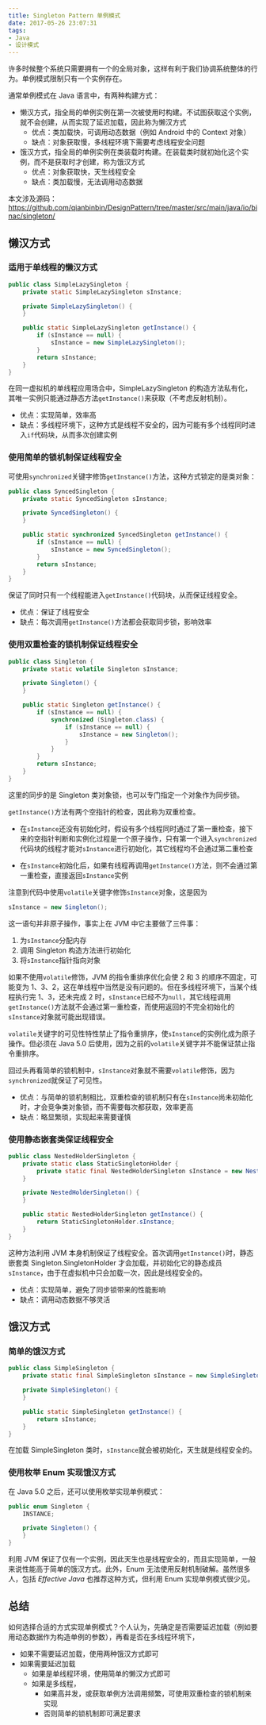 ```yaml
---
title: Singleton Pattern 单例模式
date: 2017-05-26 23:07:31
tags:
- Java
- 设计模式
---
```

许多时候整个系统只需要拥有一个的全局对象，这样有利于我们协调系统整体的行为。单例模式限制只有一个实例存在。

通常单例模式在 Java 语言中，有两种构建方式：

- 懒汉方式，指全局的单例实例在第一次被使用时构建。不试图获取这个实例，就不会创建，从而实现了延迟加载，因此称为懒汉方式
    - 优点：类加载快，可调用动态数据（例如 Android 中的 Context 对象）
    - 缺点：对象获取慢，多线程环境下需要考虑线程安全问题
- 饿汉方式，指全局的单例实例在类装载时构建。在装载类时就初始化这个实例，而不是获取时才创建，称为饿汉方式
    - 优点：对象获取快，天生线程安全
    - 缺点：类加载慢，无法调用动态数据

本文涉及源码：
<https://github.com/qianbinbin/DesignPattern/tree/master/src/main/java/io/binac/singleton/>

## 懒汉方式

### 适用于单线程的懒汉方式

```java
public class SimpleLazySingleton {
    private static SimpleLazySingleton sInstance;

    private SimpleLazySingleton() {
    }

    public static SimpleLazySingleton getInstance() {
        if (sInstance == null) {
            sInstance = new SimpleLazySingleton();
        }
        return sInstance;
    }
}
```

在同一虚拟机的单线程应用场合中，SimpleLazySingleton 的构造方法私有化，其唯一实例只能通过静态方法`getInstance()`来获取（不考虑反射机制）。

- 优点：实现简单，效率高
- 缺点：多线程环境下，这种方式是线程不安全的，因为可能有多个线程同时进入`if`代码块，从而多次创建实例

### 使用简单的锁机制保证线程安全

可使用`synchronized`关键字修饰`getInstance()`方法，这种方式锁定的是类对象：

```java
public class SyncedSingleton {
    private static SyncedSingleton sInstance;

    private SyncedSingleton() {
    }

    public static synchronized SyncedSingleton getInstance() {
        if (sInstance == null) {
            sInstance = new SyncedSingleton();
        }
        return sInstance;
    }
}
```

保证了同时只有一个线程能进入`getInstance()`代码块，从而保证线程安全。

- 优点：保证了线程安全
- 缺点：每次调用`getInstance()`方法都会获取同步锁，影响效率

### 使用双重检查的锁机制保证线程安全

```java
public class Singleton {
    private static volatile Singleton sInstance;

    private Singleton() {
    }

    public static Singleton getInstance() {
        if (sInstance == null) {
            synchronized (Singleton.class) {
                if (sInstance == null) {
                    sInstance = new Singleton();
                }
            }
        }
        return sInstance;
    }
}
```

这里的同步的是 Singleton 类对象锁，也可以专门指定一个对象作为同步锁。

`getInstance()`方法有两个空指针的检查，因此称为双重检查。

- 在`sInstance`还没有初始化时，假设有多个线程同时通过了第一重检查，接下来的空指针判断和实例化过程是一个原子操作，只有第一个进入`synchronized`代码块的线程才能对`sInstance`进行初始化，其它线程均不会通过第二重检查

- 在`sInstance`初始化后，如果有线程再调用`getInstance()`方法，则不会通过第一重检查，直接返回`sInstance`实例

注意到代码中使用`volatile`关键字修饰`sInstance`对象，这是因为

```java
sInstance = new Singleton();
```

这一语句并非原子操作，事实上在 JVM 中它主要做了三件事：

1. 为`sInstance`分配内存
2. 调用 Singleton 构造方法进行初始化
3. 将`sInstance`指针指向对象

如果不使用`volatile`修饰，JVM 的指令重排序优化会使 2 和 3 的顺序不固定，可能变为 1、3、2，这在单线程中当然是没有问题的。但在多线程环境下，当某个线程执行完 1、3，还未完成 2 时，`sInstance`已经不为`null`，其它线程调用`getInstance()`方法就不会通过第一重检查，而使用返回的不完全初始化的`sInstance`对象就可能出现错误。

`volatile`关键字的可见性特性禁止了指令重排序，使`sInstance`的实例化成为原子操作。但必须在 Java 5.0 后使用，因为之前的`volatile`关键字并不能保证禁止指令重排序。

回过头再看简单的锁机制中，`sInstance`对象就不需要`volatile`修饰，因为`synchronized`就保证了可见性。

- 优点：与简单的锁机制相比，双重检查的锁机制只有在`sInstance`尚未初始化时，才会竞争类对象锁，而不需要每次都获取，效率更高
- 缺点：略显繁琐，实现起来需要谨慎

### 使用静态嵌套类保证线程安全

```java
public class NestedHolderSingleton {
    private static class StaticSingletonHolder {
        private static final NestedHolderSingleton sInstance = new NestedHolderSingleton();
    }

    private NestedHolderSingleton() {
    }

    public static NestedHolderSingleton getInstance() {
        return StaticSingletonHolder.sInstance;
    }
}
```

这种方法利用 JVM 本身机制保证了线程安全。首次调用`getInstance()`时，静态嵌套类 Singleton.SingletonHolder 才会加载，并初始化它的静态成员`sInstance`，由于在虚拟机中只会加载一次，因此是线程安全的。

- 优点：实现简单，避免了同步锁带来的性能影响
- 缺点：调用动态数据不够灵活

## 饿汉方式

### 简单的饿汉方式

```java
public class SimpleSingleton {
    private static final SimpleSingleton sInstance = new SimpleSingleton();

    private SimpleSingleton() {
    }

    public static SimpleSingleton getInstance() {
        return sInstance;
    }
}
```

在加载 SimpleSingleton 类时，`sInstance`就会被初始化，天生就是线程安全的。

### 使用枚举 Enum 实现饿汉方式

在 Java 5.0 之后，还可以使用枚举实现单例模式：

```java
public enum Singleton {
    INSTANCE;

    private Singleton() {
    }
}
```

利用 JVM 保证了仅有一个实例，因此天生也是线程安全的，而且实现简单，一般来说性能高于简单的饿汉方式。此外，Enum 无法使用反射机制破解。虽然很多人，包括 *Effective Java* 也推荐这种方式，但利用 Enum 实现单例模式很少见。

## 总结

如何选择合适的方式实现单例模式？个人认为，先确定是否需要延迟加载（例如要用动态数据作为构造单例的参数），再看是否在多线程环境下，

- 如果不需要延迟加载，使用两种饿汉方式即可
- 如果需要延迟加载
    - 如果是单线程环境，使用简单的懒汉方式即可
    - 如果是多线程，
        - 如果高并发，或获取单例方法调用频繁，可使用双重检查的锁机制来实现
        - 否则简单的锁机制即可满足要求
